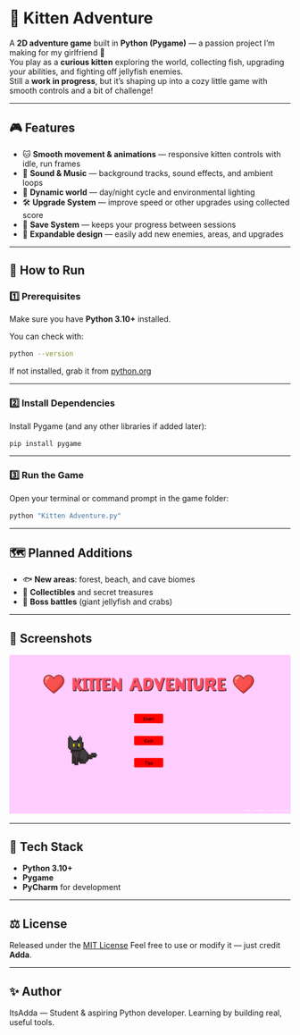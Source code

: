 # 🐾 Kitten Adventure

A **2D adventure game** built in **Python (Pygame)** — a passion project I’m making for my girlfriend 💖  
You play as a **curious kitten** exploring the world, collecting fish, upgrading your abilities, and fighting off jellyfish enemies.  
Still a **work in progress**, but it’s shaping up into a cozy little game with smooth controls and a bit of challenge!

---

## 🎮 Features

- 🐱 **Smooth movement & animations** — responsive kitten controls with idle, run frames 
- 🎵 **Sound & Music** — background tracks, sound effects, and ambient loops  
- 🌅 **Dynamic world** — day/night cycle and environmental lighting  
- 🛠️ **Upgrade System** — improve speed or other upgrades using collected score
- 💾 **Save System** — keeps your progress between sessions   
- 🧠 **Expandable design** — easily add new enemies, areas, and upgrades  

---

## 🚀 How to Run

### 1️⃣ Prerequisites
Make sure you have **Python 3.10+** installed.

You can check with:
```bash
python --version
````

If not installed, grab it from [python.org](https://www.python.org/downloads/)

---

### 2️⃣ Install Dependencies

Install Pygame (and any other libraries if added later):

```bash
pip install pygame
```

---

### 3️⃣ Run the Game

Open your terminal or command prompt in the game folder:

```bash
python "Kitten Adventure.py"
```

---

## 🗺️ Planned Additions

* 🐟 **New areas**: forest, beach, and cave biomes
* 💎 **Collectibles** and secret treasures
* 👾 **Boss battles** (giant jellyfish and crabs)
---


## 📸 Screenshots



![Gameplay Screenshot](img.png)


---

## 🧰 Tech Stack

* **Python 3.10+**
* **Pygame**
* **PyCharm** for development

---

## ⚖️ License

Released under the [MIT License](LICENSE)
Feel free to use or modify it — just credit **Adda**.

---

## ✨ Author

ItsAdda — Student & aspiring Python developer.
Learning by building real, useful tools.





